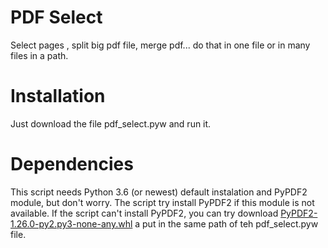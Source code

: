 PDF Select
=========
Select pages , split big pdf file, merge pdf... do that in one file or in many files in a path. 

Installation
============
Just download the file pdf_select.pyw and run it.

Dependencies
============
This script needs Python 3.6 (or newest) default instalation and PyPDF2 module, but don't worry. The script try install PyPDF2 if this module is not available. If the script can't install PyPDF2, you can try download [PyPDF2-1.26.0-py2.py3-none-any.whl](/PyPDF2-1.26.0-py2.py3-none-any.whl) a put in the same path of teh pdf_select.pyw file.

